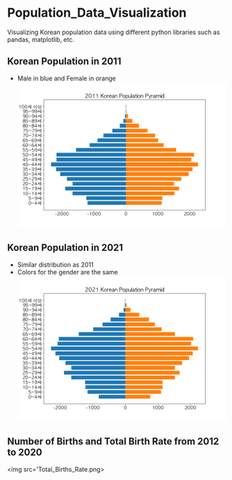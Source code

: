 # Population_Data_Visualization

Visualizing Korean population data using different python libraries such as pandas, matplotlib, etc.

## Korean Population in 2011

-   Male in blue and Female in orange
    <img src='2011_KOpopulation.png'>

## Korean Population in 2021

-   Similar distribution as 2011
-   Colors for the gender are the same
    <img src='2021_KOpopulation.png'>

## Number of Births and Total Birth Rate from 2012 to 2020

<img src='Total_Births_Rate.png>
